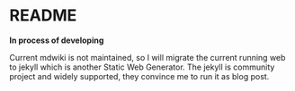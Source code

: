 README
======

**In process of developing**

Current mdwiki is not maintained, so I will migrate the current running web to jekyll which is another Static Web Generator.
The jekyll is community project and widely supported, they convince me to run it as blog post.
